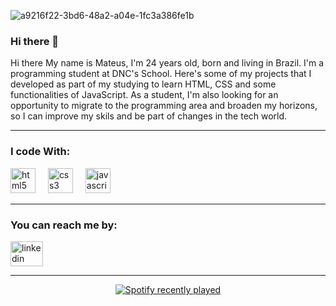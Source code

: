 ![a9216f22-3bd6-48a2-a04e-1fc3a386fe1b](https://github.com/mateussdf/mateussdf/assets/156032726/ef88449a-809b-48a5-b6b1-835b3174131f)

### Hi there 👋
Hi there
My name is Mateus, I'm 24 years old, born and living in Brazil.
I'm a programming student at DNC's School. Here's some of my projects that I developed as part of my studying to learn HTML, CSS and some functionalities of JavaScript. As a student, I'm also looking for an opportunity to migrate to the programming area and broaden my horizons, so I can improve my skils and be part of changes in the tech world.

----

### I code With:
<div align="left">
  <img src="https://cdn.jsdelivr.net/gh/devicons/devicon/icons/html5/html5-original.svg" height="40" alt="html5 logo"  />
  <img width="12" />
  <img src="https://cdn.jsdelivr.net/gh/devicons/devicon/icons/css3/css3-original.svg" height="40" alt="css3 logo"  />
  <img width="12" />
  <img src="https://cdn.jsdelivr.net/gh/devicons/devicon/icons/javascript/javascript-original.svg" height="40" alt="javascript logo"  />
</div>

---

### You can reach me by:

<div align="left">
  <a href="https://www.linkedin.com/in/mateus-sim%C3%B5es-878674153/" target="_blank">
    <img src="https://raw.githubusercontent.com/maurodesouza/profile-readme-generator/master/src/assets/icons/social/linkedin/default.svg" width="52" height="40" alt="linkedin logo"  />
  </a>
</div>

---

<div align="center">
  <a href="https://open.spotify.com/user/31gif5g4vyoujckq44mk5dtjwjfq">
    <img src="https://spotify-recently-played-readme.vercel.app/api?user=31gif5g4vyoujckq44mk5dtjwjfq&count=1&unique=true" alt="Spotify recently played"  />
  </a>
</div>


<!--
**mateussdf/mateussdf** is a ✨ _special_ ✨ repository because its `README.md` (this file) appears on your GitHub profile.

Here are some ideas to get you started:![b15bd596014d9d9310e59b07b85da550](https://github.com/mateussdf/mateussdf/assets/156032726/13d6e5f3-45f0-4bb9-b49d-1577d0d596cf)


- 🔭 I’m currently working on ...
- 🌱 I’m currently learning ...
- 👯 I’m looking to collaborate on ...
- 🤔 I’m looking for help with ...
- 💬 Ask me about ...
- 📫 How to reach me: ...
- 😄 Pronouns: ...
- ⚡ Fun fact: ...
-->

